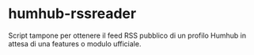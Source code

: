 # humhub-rssreader
Script tampone per ottenere il feed RSS pubblico di un profilo Humhub in attesa di una features o modulo ufficiale.
